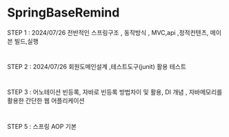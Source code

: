 # SpringBaseRemind
STEP 1 : 2024/07/26 전반적인 스프링구조 , 동작방식 , MVC,api ,정적컨텐츠, 메이븐 빌드,실행
#
STEP 2 : 2024/07/26 회원도메인설계 ,테스트도구(junit) 활용 테스트
#
STEP 3 : 어노테이션 빈등록, 자바로 빈등록 방법차이 및 활용, DI 개념 , 자바메모리를 활용한 간단한 웹 어플리케이션

#
STEP 5 : 스프링 AOP 기본
